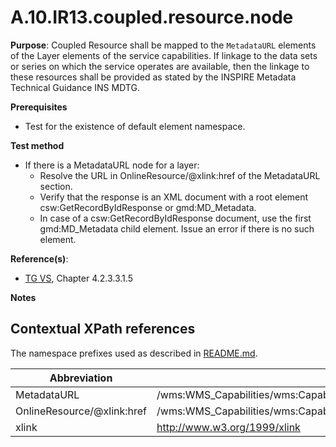 # A.10.IR13.coupled.resource.node

**Purpose**: Coupled Resource shall be mapped to the `MetadataURL` elements of the Layer elements of the service capabilities. If linkage to the data sets or series on which the service operates are available, then the linkage to these resources shall be provided as stated by the INSPIRE Metadata Technical Guidance INS MDTG.

**Prerequisites**

* Test for the existence of default element namespace.

**Test method**

* If there is a MetadataURL node for a layer:
  * Resolve the URL in OnlineResource/@xlink:href of the MetadataURL section.
  * Verify that the response is an XML document with a root element csw:GetRecordByIdResponse or gmd:MD_Metadata.
  * In case of a csw:GetRecordByIdResponse document, use the first gmd:MD_Metadata child element. Issue an error if there is no such element.


**Reference(s)**:
* [TG VS](README.md#ref_TG_VS), Chapter 4.2.3.3.1.5

**Notes**

## Contextual XPath references

The namespace prefixes used as described in [README.md](README.md#namespaces).

Abbreviation                                               |  XPath expression
---------------------------------------------------------- | -------------------------------------------------------------------------
MetadataURL <a name="MetadataURL"></a>   | /wms:WMS_Capabilities/wms:Capability/wms:Layer/MetadataURL
OnlineResource/@xlink:href <a name="OnlineResource/@xlink:href"></a>   | /wms:WMS_Capabilities/wms:Capability/wms:Layer/MetadataURL/Format/OnlineResource/@xlink:href
xlink | http://www.w3.org/1999/xlink
